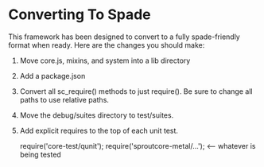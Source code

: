 # Converting To Spade

This framework has been designed to convert to a fully spade-friendly format when ready.  Here are the changes you should make:

1. Move core.js, mixins, and system into a lib directory
2. Add a package.json
3. Convert all sc\_require() methods to just require().  Be sure to change all paths to use relative paths.
4. Move the debug/suites directory to test/suites.
5. Add explicit requires to the top of each unit test.

    require('core-test/qunit');
    require('sproutcore-metal/...'); <-- whatever is being tested
    
